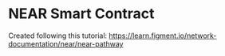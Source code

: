 # NEAR Smart Contract

Created following this tutorial: https://learn.figment.io/network-documentation/near/near-pathway
